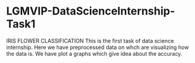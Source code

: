 # LGMVIP-DataScienceInternship-Task1

IRIS FLOWER CLASSIFICATION This is the first task of data science internship.
Here we have preprocessed data on whch are visualizing how the data is.
We have plot a graphs which give idea about the accuracy.

